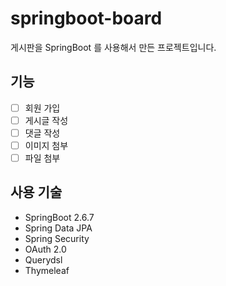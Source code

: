 # springboot-board

게시판을 SpringBoot 를 사용해서 만든 프로젝트입니다.

## 기능

- [ ] 회원 가입
- [ ] 게시글 작성
- [ ] 댓글 작성
- [ ] 이미지 첨부
- [ ] 파일 첨부

## 사용 기술

- SpringBoot 2.6.7
- Spring Data JPA
- Spring Security
- OAuth 2.0
- Querydsl
- Thymeleaf
